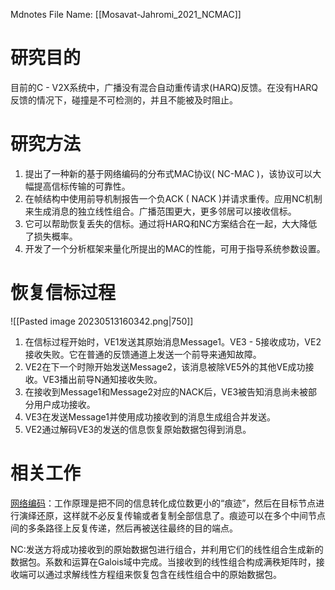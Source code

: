  Mdnotes File Name: [[Mosavat-Jahromi_2021_NCMAC]]

# 研究目的
目前的C - V2X系统中，广播没有混合自动重传请求(HARQ)反馈。在没有HARQ反馈的情况下，碰撞是不可检测的，并且不能被及时阻止。

# 研究方法
1. 提出了一种新的基于网络编码的分布式MAC协议( NC-MAC )，该协议可以大幅提高信标传输的可靠性。
2. 在帧结构中使用前导机制报告一个负ACK ( NACK )并请求重传。应用NC机制来生成消息的独立线性组合。广播范围更大，更多邻居可以接收信标。
3. 它可以帮助恢复丢失的信标。通过将HARQ和NC方案结合在一起，大大降低了损失概率。
4. 开发了一个分析框架来量化所提出的MAC的性能，可用于指导系统参数设置。

# 恢复信标过程
![[Pasted image 20230513160342.png|750]]
1.  在信标过程开始时，VE1发送其原始消息Message1。VE3 - 5接收成功，VE2接收失败。它在普通的反馈通道上发送一个前导来通知故障。
2.  VE2在下一个时隙开始发送Message2，该消息被除VE5外的其他VE成功接收。VE3播出前导N通知接收失败。    
3.  在接收到Message1和Message2对应的NACK后，VE3被告知消息尚未被部分用户成功接收。
4.  VE3在发送Message1并使用成功接收到的消息生成组合并发送。
5.  VE2通过解码VE3的发送的信息恢复原始数据包得到消息。

# 相关工作
[网络编码](https://baike.baidu.com/item/%E7%BD%91%E7%BB%9C%E7%BC%96%E7%A0%81/2654145?fr=aladdin)：工作原理是把不同的信息转化成位数更小的“痕迹”，然后在目标节点进行演绎还原，这样就不必反复传输或者复制全部信息了。痕迹可以在多个中间节点间的多条路径上反复传递，然后再被送往最终的目的端点。

NC:发送方将成功接收到的原始数据包进行组合，并利用它们的线性组合生成新的数据包。系数和运算在Galois域中完成。当接收到的线性组合构成满秩矩阵时，接收端可以通过求解线性方程组来恢复包含在线性组合中的原始数据包。